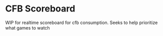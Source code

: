 # CFB Scoreboard

WIP for realtime scoreboard for cfb consumption. Seeks to help prioritize what games to watch